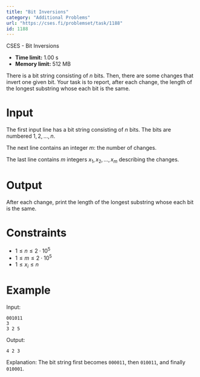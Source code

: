 ```yaml
---
title: "Bit Inversions"
category: "Additional Problems"
url: "https://cses.fi/problemset/task/1188"
id: 1188
---
```


CSES - Bit Inversions

  * **Time limit:** 1.00 s
  * **Memory limit:** 512 MB

There is a bit string consisting of $n$ bits. Then, there are some changes
that invert one given bit. Your task is to report, after each change, the
length of the longest substring whose each bit is the same.

# Input

The first input line has a bit string consisting of $n$ bits. The bits are
numbered $1,2,\ldots,n$.

The next line contains an integer $m$: the number of changes.

The last line contains $m$ integers $x_1,x_2,\ldots,x_m$ describing the
changes.

# Output

After each change, print the length of the longest substring whose each bit is
the same.

# Constraints

  * $1 \le n \le 2 \cdot 10^5$
  * $1 \le m \le 2 \cdot 10^5$
  * $1 \le x_i \le n$

# Example

Input:

    
    
    001011
    3
    3 2 5
    

Output:

    
    
    4 2 3
    

Explanation: The bit string first becomes `000011`, then `010011`, and finally
`010001`.

